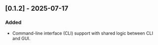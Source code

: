 ## [0.1.2] - 2025-07-17
### Added
- Command-line interface (CLI) support with shared logic between CLI and GUI.
